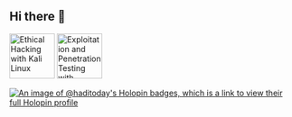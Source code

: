 ## Hi there 👋
<!--START_SECTION:badges-->
<a href="https://www.credly.com/badges/73219086-8dfb-4935-bdc4-f327e48f16f8" title="Ethical Hacking with Kali Linux"><img src="https://images.credly.com/size/80x80/images/2577cdcb-1979-408c-b3d6-adb050ac7c04/Coursera_20Ethical_20Hacking_20with_20Kali_20Linux.png" alt="Ethical Hacking with Kali Linux" width="80" height="80"></a>
<a href="https://www.credly.com/badges/a7d6efcc-8d80-4678-9347-1a7191979994" title="Exploitation and Penetration Testing with Metasploit"><img src="https://images.credly.com/size/80x80/images/e4503e69-9a3b-4d3d-b811-ea6d00a78e99/Coursera_20Exploitation_20and_20Penetration_20Testing_20with_20Metasploit.png" alt="Exploitation and Penetration Testing with Metasploit" width="80" height="80"></a>
<!--END_SECTION:badges-->

[![An image of @haditoday's Holopin badges, which is a link to view their full Holopin profile](https://holopin.me/haditoday)](https://holopin.io/@haditoday)
